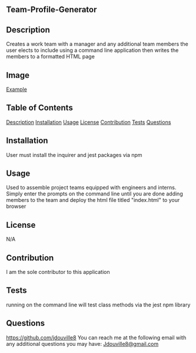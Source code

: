 ## Team-Profile-Generator

## Description

Creates a work team with a manager and any additional team members the user elects to include using a command line application then writes the members to a formatted HTML page

## Image

[Example](./Images/ScreenShotOfDeployed.png)

## Table of Contents

[Description](#Description)
[Installation](#Installation)
[Usage](#Usage)
[License](#License)
[Contribution](#Contribution)
[Tests](#Tests)
[Questions](#Questions)

## Installation

User must install the inquirer and jest packages via npm

## Usage

Used to assemble project teams equipped with engineers and interns. Simply enter the prompts on the command line until you are done adding members to the team and deploy the html file titled "index.html" to your browser

## License

N/A

## Contribution

I am the sole contributor to this application

## Tests

running <npm test> on the command line will test class methods via the jest npm library

## Questions

https://github.com/jdouville8
You can reach me at the following email with any additional questions you may have: Jdouville8@gmail.com
